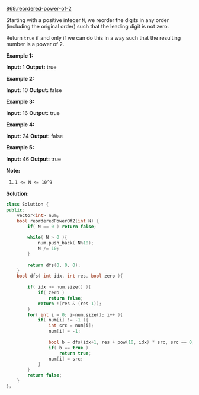 [869.reordered-power-of-2](https://leetcode.com/problems/reordered-power-of-2/)  

Starting with a positive integer `N`, we reorder the digits in any order (including the original order) such that the leading digit is not zero.

Return `true` if and only if we can do this in a way such that the resulting number is a power of 2.

**Example 1:**

**Input:** 1
**Output:** true

**Example 2:**

**Input:** 10
**Output:** false

**Example 3:**

**Input:** 16
**Output:** true

**Example 4:**

**Input:** 24
**Output:** false

**Example 5:**

**Input:** 46
**Output:** true

**Note:**

1.  `1 <= N <= 10^9`  



**Solution:**  

```cpp
class Solution {
public:
    vector<int> num;
    bool reorderedPowerOf2(int N) {
        if( N == 0 ) return false;
        
        while( N > 0 ){
            num.push_back( N%10);
            N /= 10;
        }
        
        return dfs(0, 0, 0);
    }
    bool dfs( int idx, int res, bool zero ){
        
        if( idx >= num.size() ){
            if( zero )
                return false;
            return !(res & (res-1));
        }
        for( int i = 0; i<num.size(); i++ ){
            if( num[i] != -1 ){
                int src = num[i];
                num[i] = -1;
                
                bool b = dfs(idx+1, res + pow(10, idx) * src, src == 0);
                if( b == true )
                    return true;
                num[i] = src;
            }
        }
        return false;
    }
};
```
      